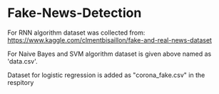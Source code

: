 # Fake-News-Detection
For RNN algorithm dataset was collected from: https://www.kaggle.com/clmentbisaillon/fake-and-real-news-dataset

For Naive Bayes and SVM algorithm dataset is given above named as 'data.csv'.

Dataset for logistic regression is added as "corona_fake.csv" in the respitory

